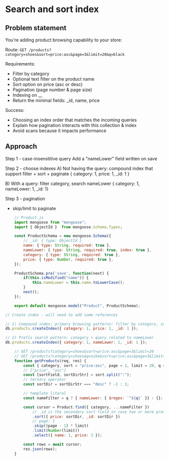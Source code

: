 # Search and sort index

## Problem statement

You're adding product browsing capability to your store:

Route:
`GET /products?category=shoes&sort=price:asc&page=3&limit=20&q=black`

Requirements:

- Filter by category
- Optional text filter on the product name
- Sort option on price (asc or desc)
- Pagination (page number & page size)
- Indexing on __
- Return the minimal fields: _id, name, price

Success:
- Choosing an index order that matches the incoming queries
- Explain how pagination interacts with this collection & index
- Avoid scans because it impacts performance

## Approach

Step 1 - case-insenstitive query
Add a "nameLower" field written on save

Step 2 - choose indexes
A) Not having the query: compound index that support filter + sort + paginate
{ category: 1, price: 1, _id: 1 }

B) With a query: filter category, search nameLower
{ category: 1, nameLower: 1, _id: 1}

Step 3 - pagination
- skip/limit to paginate

```js
    // Product.js
    import mongoose from "mongoose";
    import { ObjectId }  from mongoose.Schema.Types;

    const ProductSchema = new mongoose.Schema({
        // _id: { type: ObjectId }
        name: { type: String, required: true },
        nameLower: { type: String, required: true, index: true },
        category: { type: String, required: true },
        price: { type: Number, required: true },
    });

    ProductSchema.pre('save', function(next) {
        if(this.isModified("name")) {
            this.nameLower = this.name.toLowerCase();
        }
        next();
    });

    export default mongoose.model("Product", ProductSchema);
```

```js
// Create index - will need to add some references

// 1) Compound index: primary browsing patterns: filter by category, sort by price
db.products.createIndex({ category: 1, price: 1, _id: 1 });

// 2) Prefix search pattern: category + query related to nameLower
db.products.createIndex({ category: 1, nameLower: 1, _id: 1 });

```

```js
    // GET /products?category=shoes&sort=price:asc&page=3&limit=20
    // GET /products?category=shoes&q=nike&sort=price:asc&page=3&limit=20
    function getProducts(req, res) {
        const { category, sort = "price:asc", page = 1, limit = 20, q = "" }= req.query;
        // ["price", "asc"]
        const [sortField, sortDirStr] = sort.split(":");
        // ternary operator
        const sortDir = sortDirStr === "desc" ? -1 : 1;

        // template literal
        const nameFilter = q ? { nameLower: { $regex: `^${q}` }} : {};

        const cursor = Product.find({ category, ...nameFilter })
            // _id is the secondary sort field in case two or more products have exactly the same price
            .sort({ price: sortDir, _id: sortDir })
            // page: 1
            .skip((page - 1) * limit)
            .limit(Number(limit))
            .select({ name: 1, price: 1 });

        const rows = await cursor;
        res.json(rows);
    }

    

```